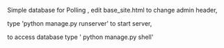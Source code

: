 Simple database for Polling , edit base_site.html to change admin header, 

type 'python manage.py runserver' to start server, 


to access database type ' python manage.py shell'
